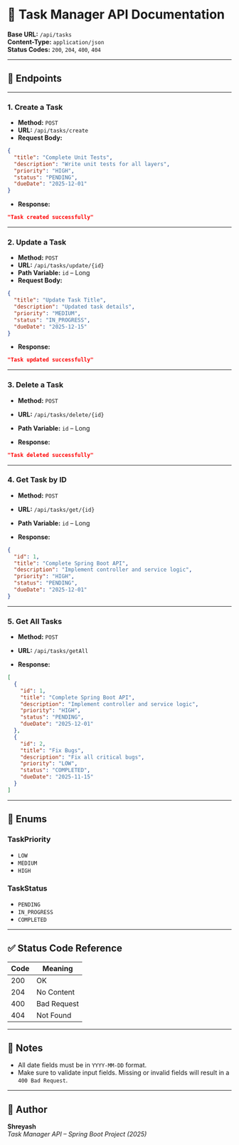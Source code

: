 # 📝 Task Manager API Documentation

**Base URL:** `/api/tasks`  
**Content-Type:** `application/json`  
**Status Codes:** `200`, `204`, `400`, `404`

---

## 📌 Endpoints

---

### 1. Create a Task

- **Method:** `POST`
- **URL:** `/api/tasks/create`
- **Request Body:**

```json
{
  "title": "Complete Unit Tests",
  "description": "Write unit tests for all layers",
  "priority": "HIGH",
  "status": "PENDING",
  "dueDate": "2025-12-01"
}
```

- **Response:**
```json
"Task created successfully"
```

---

### 2. Update a Task

- **Method:** `POST`
- **URL:** `/api/tasks/update/{id}`
- **Path Variable:** `id` – Long
- **Request Body:**

```json
{
  "title": "Update Task Title",
  "description": "Updated task details",
  "priority": "MEDIUM",
  "status": "IN_PROGRESS",
  "dueDate": "2025-12-15"
}
```

- **Response:**
```json
"Task updated successfully"
```

---

### 3. Delete a Task

- **Method:** `POST`
- **URL:** `/api/tasks/delete/{id}`
- **Path Variable:** `id` – Long

- **Response:**
```json
"Task deleted successfully"
```

---

### 4. Get Task by ID

- **Method:** `POST`
- **URL:** `/api/tasks/get/{id}`
- **Path Variable:** `id` – Long

- **Response:**
```json
{
  "id": 1,
  "title": "Complete Spring Boot API",
  "description": "Implement controller and service logic",
  "priority": "HIGH",
  "status": "PENDING",
  "dueDate": "2025-12-01"
}
```

---

### 5. Get All Tasks

- **Method:** `POST`
- **URL:** `/api/tasks/getAll`

- **Response:**
```json
[
  {
    "id": 1,
    "title": "Complete Spring Boot API",
    "description": "Implement controller and service logic",
    "priority": "HIGH",
    "status": "PENDING",
    "dueDate": "2025-12-01"
  },
  {
    "id": 2,
    "title": "Fix Bugs",
    "description": "Fix all critical bugs",
    "priority": "LOW",
    "status": "COMPLETED",
    "dueDate": "2025-11-15"
  }
]
```

---

## 🧾 Enums

### TaskPriority
- `LOW`
- `MEDIUM`
- `HIGH`

### TaskStatus
- `PENDING`
- `IN_PROGRESS`
- `COMPLETED`

---

## ✅ Status Code Reference

| Code | Meaning             |
|------|---------------------|
| 200  | OK                  |
| 204  | No Content          |
| 400  | Bad Request         |
| 404  | Not Found           |

---

## 📎 Notes

- All date fields must be in `YYYY-MM-DD` format.
- Make sure to validate input fields. Missing or invalid fields will result in a `400 Bad Request`.

---

## 🧪 Author

**Shreyash**  
_Task Manager API – Spring Boot Project (2025)_
